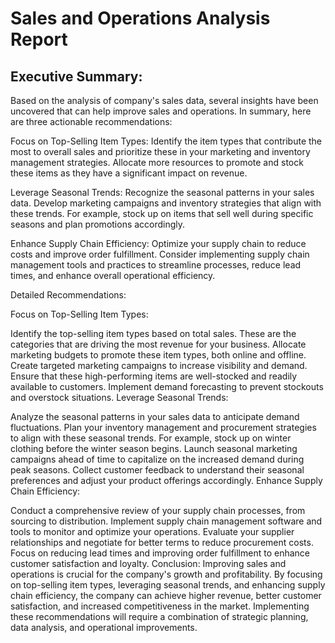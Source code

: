 # Sales and Operations Analysis Report

## Executive Summary:
Based on the analysis of  company's sales data, several insights have been uncovered that can help improve sales and operations. In summary, here are three actionable recommendations:

Focus on Top-Selling Item Types: Identify the item types that contribute the most to overall sales and prioritize these in your marketing and inventory management strategies. Allocate more resources to promote and stock these items as they have a significant impact on  revenue.

Leverage Seasonal Trends: Recognize the seasonal patterns in your sales data. Develop marketing campaigns and inventory strategies that align with these trends. For example, stock up on items that sell well during specific seasons and plan promotions accordingly.

Enhance Supply Chain Efficiency: Optimize your supply chain to reduce costs and improve order fulfillment. Consider implementing supply chain management tools and practices to streamline processes, reduce lead times, and enhance overall operational efficiency.

Detailed Recommendations:

Focus on Top-Selling Item Types:

Identify the top-selling item types based on total sales. These are the categories that are driving the most revenue for your business.
Allocate marketing budgets to promote these item types, both online and offline. Create targeted marketing campaigns to increase visibility and demand.
Ensure that these high-performing items are well-stocked and readily available to customers. Implement demand forecasting to prevent stockouts and overstock situations.
Leverage Seasonal Trends:

Analyze the seasonal patterns in your sales data to anticipate demand fluctuations.
Plan your inventory management and procurement strategies to align with these seasonal trends. For example, stock up on winter clothing before the winter season begins.
Launch seasonal marketing campaigns ahead of time to capitalize on the increased demand during peak seasons.
Collect customer feedback to understand their seasonal preferences and adjust your product offerings accordingly.
Enhance Supply Chain Efficiency:

Conduct a comprehensive review of your supply chain processes, from sourcing to distribution.
Implement supply chain management software and tools to monitor and optimize your operations.
Evaluate your supplier relationships and negotiate for better terms to reduce procurement costs.
Focus on reducing lead times and improving order fulfillment to enhance customer satisfaction and loyalty.
Conclusion:
Improving sales and operations is crucial for the company's growth and profitability. By focusing on top-selling item types, leveraging seasonal trends, and enhancing supply chain efficiency, the company can achieve higher revenue, better customer satisfaction, and increased competitiveness in the market. Implementing these recommendations will require a combination of strategic planning, data analysis, and operational improvements.






